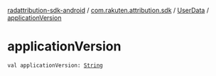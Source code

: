 [radattribution-sdk-android](../../index.md) / [com.rakuten.attribution.sdk](../index.md) / [UserData](index.md) / [applicationVersion](./application-version.md)

# applicationVersion

`val applicationVersion: `[`String`](https://kotlinlang.org/api/latest/jvm/stdlib/kotlin/-string/index.html)
